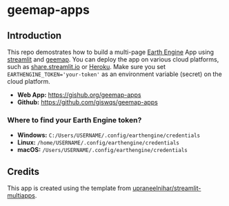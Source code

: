 # geemap-apps

## Introduction

This repo demostrates how to build a multi-page [Earth Engine](https://earthengine.google.com) App using [streamlit](https://streamlit.io) and [geemap](https://geemap.org). You can deploy the app on various cloud platforms, such as [share.streamlit.io](https://share.streamlit.io) or [Heroku](https://heroku.com). Make sure you set `EARTHENGINE_TOKEN='your-token'` as an environment variable (secret) on the cloud platform.

- **Web App:** <https://gishub.org/geemap-apps>
- **Github:** <https://github.com/giswqs/geemap-apps>

### Where to find your Earth Engine token?

- **Windows:** `C:/Users/USERNAME/.config/earthengine/credentials`
- **Linux:** `/home/USERNAME/.config/earthengine/credentials`
- **macOS:** `/Users/USERNAME/.config/earthengine/credentials`

## Credits

This app is created using the template from [upraneelnihar/streamlit-multiapps](https://github.com/upraneelnihar/streamlit-multiapps).
 
